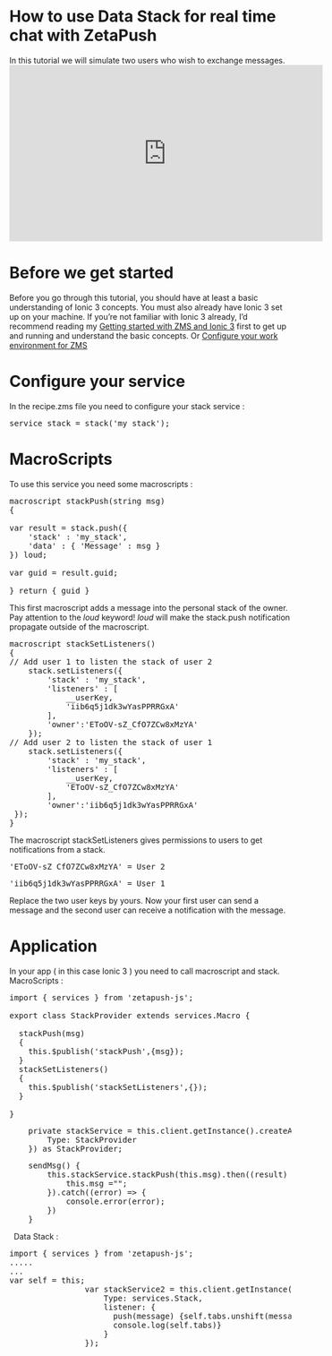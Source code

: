 # How to use Data Stack for real time chat with ZetaPush

<span style="font-weight: 400;">In this tutorial we will simulate two users who wish to exchange messages.</span><iframe src="https://www.youtube.com/embed/mg0F6UlQ5-c" width="560" height="315" frameborder="0" allowfullscreen="allowfullscreen"></iframe>

# Before we get started

Before you go through this tutorial, you should have at least a basic understanding of Ionic 3 concepts. You must also already have Ionic 3 set up on your machine. If you’re not familiar with Ionic 3 already, I’d recommend reading my [Getting started with ZMS and Ionic 3](https://www.why-me.tech/getting-started-with-ionic-3-and-zms/) first to get up and running and understand the basic concepts. Or [Configure your work environment for ZMS](https://www.why-me.tech/configure-your-work-environment-for-zms/)

# Configure your service 

<span style="font-weight: 400;">In the recipe.zms file you need to configure your stack service :</span>

<pre class="prettyprint">service stack = stack('my_stack');</pre>

# MacroScripts

<span style="font-weight: 400;">To use this service you need some macroscripts :</span>

<pre class="prettyprint">macroscript stackPush(string msg)
{

var result = stack.push({
	'stack' : 'my_stack',
	'data' : { 'Message' : msg }
}) loud;

var guid = result.guid;

} return { guid }</pre>

<span style="font-weight: 400;">This first macroscript adds a message into the personal stack of the owner.</span> <span style="font-weight: 400;">Pay attention to the</span> _<span style="font-weight: 400;">loud</span>_ <span style="font-weight: 400;">keyword!</span> _<span style="font-weight: 400;">loud</span>_ <span style="font-weight: 400;">will make the stack.push notification propagate outside of the macroscript.</span>  

<pre class="prettyprint">macroscript stackSetListeners()
{
// Add user 1 to listen the stack of user 2
	stack.setListeners({
		'stack' : 'my_stack',
		'listeners' : [
			__userKey,
			'iib6q5j1dk3wYasPPRRGxA'
		],
		'owner':'EToOV-sZ_CfO7ZCw8xMzYA'
	});
// Add user 2 to listen the stack of user 1
	stack.setListeners({
 		'stack' : 'my_stack',
 		'listeners' : [
 			__userKey,
 			'EToOV-sZ_CfO7ZCw8xMzYA'
 		],
 		'owner':'iib6q5j1dk3wYasPPRRGxA'
 });
}</pre>

<span style="font-weight: 400;">The macroscript</span> <span style="font-weight: 400;">stackSetListeners</span> <span style="font-weight: 400;">gives permissions to users to get notifications from a stack.</span>

<pre class="prettyprint">'EToOV-sZ_CfO7ZCw8xMzYA' = User 2</pre>

<pre class="prettyprint">'iib6q5j1dk3wYasPPRRGxA' = User 1</pre>

<span style="font-weight: 400;">Replace the two user keys by yours.</span> <span style="font-weight: 400;">Now your first user can send a message and the second user can receive a notification with the message.</span>  

# Application

<span style="font-weight: 400;">In your app ( in this case Ionic 3 ) you need to call macroscript and stack.</span> MacroScripts :

<pre class="prettyprint">import { services } from 'zetapush-js';

export class StackProvider extends services.Macro {

  stackPush(msg)
  {
    this.$publish('stackPush',{msg});
  }
  stackSetListeners()
  {
    this.$publish('stackSetListeners',{});
  }

}</pre>

<pre class="prettyprint">    private stackService = this.client.getInstance().createAsyncMacroService({
        Type: StackProvider
    }) as StackProvider;</pre>

<pre class="prettyprint">    sendMsg() {
        this.stackService.stackPush(this.msg).then((result) => {
            this.msg ="";
        }).catch((error) => {
            console.error(error);
        })
    }</pre>

  Data Stack :

<pre class="prettyprint">import { services } from 'zetapush-js';
.....
...
var self = this;
                var stackService2 = this.client.getInstance().createService({
                    Type: services.Stack,
                    listener: {
                      push(message) {self.tabs.unshift(message.data.data.Message)
                      console.log(self.tabs)}
                    }
                });</pre>
